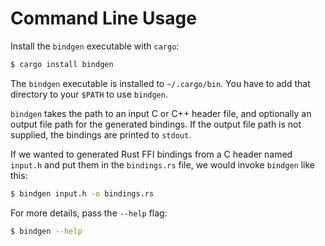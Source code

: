 # Command Line Usage

Install the `bindgen` executable with `cargo`:

```bash
$ cargo install bindgen
```

The `bindgen` executable is installed to `~/.cargo/bin`. You have to add that
directory to your `$PATH` to use `bindgen`.

`bindgen` takes the path to an input C or C++ header file, and optionally an
output file path for the generated bindings. If the output file path is not
supplied, the bindings are printed to `stdout`.

If we wanted to generated Rust FFI bindings from a C header named `input.h` and
put them in the `bindings.rs` file, we would invoke `bindgen` like this:

```bash
$ bindgen input.h -o bindings.rs
```

For more details, pass the `--help` flag:

```bash
$ bindgen --help
```
